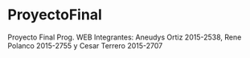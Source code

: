 # ProyectoFinal
Proyecto Final Prog. WEB  Integrantes: Aneudys Ortiz 2015-2538, Rene Polanco 2015-2755 y Cesar Terrero 2015-2707
